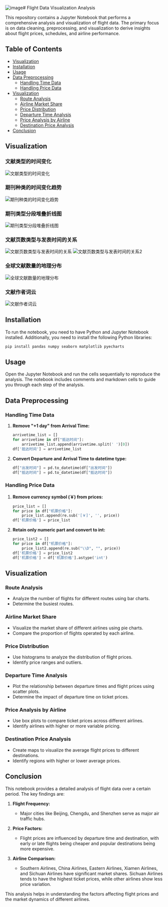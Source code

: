 ![image](https://github.com/rachelllzy/PekingUniveristy_data_visualization/assets/168006904/9df71d31-5750-4754-ae7a-09cf33ddc867)# Flight Data Visualization Analysis

This repository contains a Jupyter Notebook that performs a comprehensive analysis and visualization of flight data. The primary focus is on data cleaning, preprocessing, and visualization to derive insights about flight prices, schedules, and airline performance.

## Table of Contents

- [Visualization](#Visualization)
- [Installation](#installation)
- [Usage](#usage)
- [Data Preprocessing](#data-preprocessing)
  - [Handling Time Data](#handling-time-data)
  - [Handling Price Data](#handling-price-data)
- [Visualization](#visualization)
  - [Route Analysis](#route-analysis)
  - [Airline Market Share](#airline-market-share)
  - [Price Distribution](#price-distribution)
  - [Departure Time Analysis](#departure-time-analysis)
  - [Price Analysis by Airline](#price-analysis-by-airline)
  - [Destination Price Analysis](#destination-price-analysis)
- [Conclusion](#conclusion)

## Visualization

### 文献类型的时间变化
![文献类型的时间变化](https://github.com/rachelllzy/PekingUniveristy_data_visualization/blob/main/img/%E5%9B%BE%E7%89%87%201.png?raw=true)

### 期刊种类的时间变化趋势
![期刊种类的时间变化趋势](https://github.com/rachelllzy/PekingUniveristy_data_visualization/blob/main/img/%E5%9B%BE%E7%89%87%202.png?raw=true)

### 期刊类型分段堆叠折线图
![期刊类型分段堆叠折线图](https://github.com/rachelllzy/PekingUniveristy_data_visualization/blob/main/img/%E5%9B%BE%E7%89%87%203.png?raw=true)

### 文献页数类型与发表时间的关系
![文献页数类型与发表时间的关系](https://github.com/rachelllzy/PekingUniveristy_data_visualization/blob/main/img/%E5%9B%BE%E7%89%87%204.png?raw=true)
![文献页数类型与发表时间的关系2](https://github.com/rachelllzy/PekingUniveristy_data_visualization/blob/main/img/%E5%9B%BE%E7%89%87%205.png?raw=true)

### 全球文献数量的地理分布
![全球文献数量的地理分布](https://github.com/rachelllzy/PekingUniveristy_data_visualization/blob/main/img/%E5%9B%BE%E7%89%87%206.png?raw=true)

### 文献作者词云
![文献作者词云](https://github.com/rachelllzy/PekingUniveristy_data_visualization/blob/main/img/%E5%9B%BE%E7%89%87%207.png?raw=true)

## Installation

To run the notebook, you need to have Python and Jupyter Notebook installed. Additionally, you need to install the following Python libraries:

```bash
pip install pandas numpy seaborn matplotlib pyecharts
```

## Usage

Open the Jupyter Notebook and run the cells sequentially to reproduce the analysis. The notebook includes comments and markdown cells to guide you through each step of the analysis.

## Data Preprocessing

### Handling Time Data

1. **Remove "+1 day" from Arrival Time:**
    ```python
    arrivetime_list = []
    for arrivetime in df["抵达时间"]:
        arrivetime_list.append(arrivetime.split(' ')[0])
    df['抵达时间'] = arrivetime_list
    ```

2. **Convert Departure and Arrival Time to datetime type:**
    ```python
    df["出发时间"] = pd.to_datetime(df["出发时间"])
    df["抵达时间"] = pd.to_datetime(df["抵达时间"])
    ```

### Handling Price Data

1. **Remove currency symbol (￥) from prices:**
    ```python
    price_list = []
    for price in df["机票价格"]:
        price_list.append(re.sub('[￥]', '', price))
    df['机票价格'] = price_list
    ```

2. **Retain only numeric part and convert to int:**
    ```python
    price_list2 = []
    for price in df["机票价格"]:
        price_list2.append(re.sub("\\D", "", price))
    df['机票价格'] = price_list2
    df['机票价格'] = df['机票价格'].astype('int')
    ```

## Visualization

### Route Analysis

- Analyze the number of flights for different routes using bar charts.
- Determine the busiest routes.

### Airline Market Share

- Visualize the market share of different airlines using pie charts.
- Compare the proportion of flights operated by each airline.

### Price Distribution

- Use histograms to analyze the distribution of flight prices.
- Identify price ranges and outliers.

### Departure Time Analysis

- Plot the relationship between departure times and flight prices using scatter plots.
- Determine the impact of departure time on ticket prices.

### Price Analysis by Airline

- Use box plots to compare ticket prices across different airlines.
- Identify airlines with higher or more variable pricing.

### Destination Price Analysis

- Create maps to visualize the average flight prices to different destinations.
- Identify regions with higher or lower average prices.

## Conclusion

This notebook provides a detailed analysis of flight data over a certain period. The key findings are:

1. **Flight Frequency:**
    - Major cities like Beijing, Chengdu, and Shenzhen serve as major air traffic hubs.
  
2. **Price Factors:**
    - Flight prices are influenced by departure time and destination, with early or late flights being cheaper and popular destinations being more expensive.
  
3. **Airline Comparison:**
    - Southern Airlines, China Airlines, Eastern Airlines, Xiamen Airlines, and Sichuan Airlines have significant market shares. Sichuan Airlines tends to have the highest ticket prices, while other airlines show less price variation.

This analysis helps in understanding the factors affecting flight prices and the market dynamics of different airlines.
